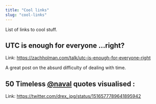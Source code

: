 ```yaml
---
title: "Cool links"
slug: "cool-links"
---
```


List of links to cool stuff.

## UTC is enough for everyone ...right?
Link: https://zachholman.com/talk/utc-is-enough-for-everyone-right

A great post on the absurd difficulty of dealing with time.

## 50 Timeless [@naval](https://twitter.com/naval) quotes visualised :
Link: https://twitter.com/drex_jpg/status/1516577789641895942
